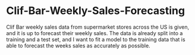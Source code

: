 # Clif-Bar-Weekly-Sales-Forecasting
Clif Bar weekly sales data from supermarket stores across the US is given, and it is up to forecast their weekly sales. The data is already split into a training and a test set, and I want to fit a model to the training data that is able to forecast the weeks sales as accurately as possible.
